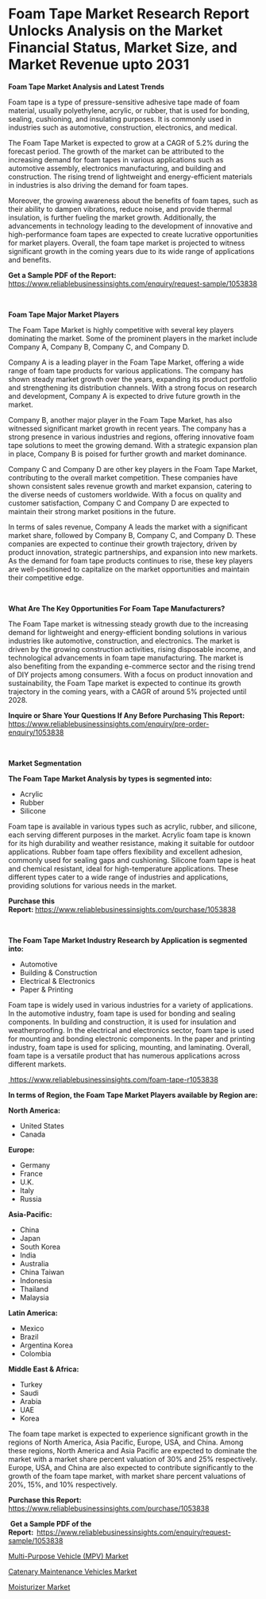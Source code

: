 <p><h1>Foam Tape Market Research Report Unlocks Analysis on the Market Financial Status, Market Size, and Market Revenue upto 2031</h1></p><p><strong>Foam Tape Market Analysis and Latest Trends</strong></p>
<p><p>Foam tape is a type of pressure-sensitive adhesive tape made of foam material, usually polyethylene, acrylic, or rubber, that is used for bonding, sealing, cushioning, and insulating purposes. It is commonly used in industries such as automotive, construction, electronics, and medical.</p><p>The Foam Tape Market is expected to grow at a CAGR of 5.2% during the forecast period. The growth of the market can be attributed to the increasing demand for foam tapes in various applications such as automotive assembly, electronics manufacturing, and building and construction. The rising trend of lightweight and energy-efficient materials in industries is also driving the demand for foam tapes.</p><p>Moreover, the growing awareness about the benefits of foam tapes, such as their ability to dampen vibrations, reduce noise, and provide thermal insulation, is further fueling the market growth. Additionally, the advancements in technology leading to the development of innovative and high-performance foam tapes are expected to create lucrative opportunities for market players. Overall, the foam tape market is projected to witness significant growth in the coming years due to its wide range of applications and benefits.</p></p>
<p><strong>Get a Sample PDF of the Report:&nbsp;</strong> <a href="https://www.reliablebusinessinsights.com/enquiry/request-sample/1053838">https://www.reliablebusinessinsights.com/enquiry/request-sample/1053838</a></p>
<p>&nbsp;</p>
<p><strong>Foam Tape Major Market Players</strong></p>
<p><p>The Foam Tape Market is highly competitive with several key players dominating the market. Some of the prominent players in the market include Company A, Company B, Company C, and Company D. </p><p>Company A is a leading player in the Foam Tape Market, offering a wide range of foam tape products for various applications. The company has shown steady market growth over the years, expanding its product portfolio and strengthening its distribution channels. With a strong focus on research and development, Company A is expected to drive future growth in the market.</p><p>Company B, another major player in the Foam Tape Market, has also witnessed significant market growth in recent years. The company has a strong presence in various industries and regions, offering innovative foam tape solutions to meet the growing demand. With a strategic expansion plan in place, Company B is poised for further growth and market dominance.</p><p>Company C and Company D are other key players in the Foam Tape Market, contributing to the overall market competition. These companies have shown consistent sales revenue growth and market expansion, catering to the diverse needs of customers worldwide. With a focus on quality and customer satisfaction, Company C and Company D are expected to maintain their strong market positions in the future.</p><p>In terms of sales revenue, Company A leads the market with a significant market share, followed by Company B, Company C, and Company D. These companies are expected to continue their growth trajectory, driven by product innovation, strategic partnerships, and expansion into new markets. As the demand for foam tape products continues to rise, these key players are well-positioned to capitalize on the market opportunities and maintain their competitive edge.</p></p>
<p>&nbsp;</p>
<p><strong>What Are The Key Opportunities For Foam Tape Manufacturers?</strong></p>
<p><p>The Foam Tape market is witnessing steady growth due to the increasing demand for lightweight and energy-efficient bonding solutions in various industries like automotive, construction, and electronics. The market is driven by the growing construction activities, rising disposable income, and technological advancements in foam tape manufacturing. The market is also benefiting from the expanding e-commerce sector and the rising trend of DIY projects among consumers. With a focus on product innovation and sustainability, the Foam Tape market is expected to continue its growth trajectory in the coming years, with a CAGR of around 5% projected until 2028.</p></p>
<p><strong>Inquire or Share Your Questions If Any Before Purchasing This Report:</strong> <a href="https://www.reliablebusinessinsights.com/enquiry/pre-order-enquiry/1053838">https://www.reliablebusinessinsights.com/enquiry/pre-order-enquiry/1053838</a></p>
<p>&nbsp;</p>
<p><strong>Market Segmentation</strong></p>
<p><strong>The Foam Tape Market Analysis by types is segmented into:</strong></p>
<p><ul><li>Acrylic</li><li>Rubber</li><li>Silicone</li></ul></p>
<p><p>Foam tape is available in various types such as acrylic, rubber, and silicone, each serving different purposes in the market. Acrylic foam tape is known for its high durability and weather resistance, making it suitable for outdoor applications. Rubber foam tape offers flexibility and excellent adhesion, commonly used for sealing gaps and cushioning. Silicone foam tape is heat and chemical resistant, ideal for high-temperature applications. These different types cater to a wide range of industries and applications, providing solutions for various needs in the market.</p></p>
<p><strong>Purchase this Report:&nbsp;</strong><a href="https://www.reliablebusinessinsights.com/purchase/1053838">https://www.reliablebusinessinsights.com/purchase/1053838</a></p>
<p>&nbsp;</p>
<p><strong>The Foam Tape Market Industry Research by Application is segmented into:</strong></p>
<p><ul><li>Automotive</li><li>Building & Construction</li><li>Electrical & Electronics</li><li>Paper & Printing</li></ul></p>
<p><p>Foam tape is widely used in various industries for a variety of applications. In the automotive industry, foam tape is used for bonding and sealing components. In building and construction, it is used for insulation and weatherproofing. In the electrical and electronics sector, foam tape is used for mounting and bonding electronic components. In the paper and printing industry, foam tape is used for splicing, mounting, and laminating. Overall, foam tape is a versatile product that has numerous applications across different markets.</p></p>
<p><a href="https://www.reliablebusinessinsights.com/foam-tape-r1053838">&nbsp;https://www.reliablebusinessinsights.com/foam-tape-r1053838</a></p>
<p><strong>In terms of Region, the Foam Tape Market Players available by Region are:</strong></p>
<p>
    <p> <strong> North America: </strong>
        <ul>
            <li>United States</li>
            <li>Canada</li>
        </ul>
        </p> 
    <p> <strong> Europe: </strong>
        <ul>
            <li>Germany</li>
            <li>France</li>
            <li>U.K.</li>
            <li>Italy</li>
            <li>Russia</li>
        </ul>
        </p> 
    <p> <strong> Asia-Pacific: </strong>
        <ul>
            <li>China</li>
            <li>Japan</li>
            <li>South Korea</li>
            <li>India</li>
            <li>Australia</li>
            <li>China Taiwan</li>
            <li>Indonesia</li>
            <li>Thailand</li>
            <li>Malaysia</li>
        </ul>
        </p> 
    <p> <strong> Latin America: </strong>
        <ul>
            <li>Mexico</li>
            <li>Brazil</li>
            <li>Argentina Korea</li>
            <li>Colombia</li>
        </ul>
        </p> 
    <p> <strong> Middle East & Africa: </strong>
        <ul>
            <li>Turkey</li>
            <li>Saudi</li>
            <li>Arabia</li>
            <li>UAE</li>
            <li>Korea</li>
        </ul>
    </p>
    </p>
<p><p>The foam tape market is expected to experience significant growth in the regions of North America, Asia Pacific, Europe, USA, and China. Among these regions, North America and Asia Pacific are expected to dominate the market with a market share percent valuation of 30% and 25% respectively. Europe, USA, and China are also expected to contribute significantly to the growth of the foam tape market, with market share percent valuations of 20%, 15%, and 10% respectively.</p></p>
<p><strong>Purchase this Report: </strong><a href="https://www.reliablebusinessinsights.com/purchase/1053838">https://www.reliablebusinessinsights.com/purchase/1053838</a></p>
<p>&nbsp;<strong>Get a Sample PDF of the Report:&nbsp;&nbsp;</strong><a href="https://www.reliablebusinessinsights.com/enquiry/request-sample/1053838">https://www.reliablebusinessinsights.com/enquiry/request-sample/1053838</a></p>
<p><strong></strong></p>
<p><p><a href="https://github.com/mdmisese/Market-Research-Report-List-1/blob/main/multi-purpose-vehicle-mpv-market.md">Multi-Purpose Vehicle (MPV) Market</a></p><p><a href="https://github.com/JeanneSawayn2023/Market-Research-Report-List-1/blob/main/catenary-maintenance-vehicles-market.md">Catenary Maintenance Vehicles Market</a></p><p><a href="https://view.publitas.com/reportprime-1/analyzing-moisturizer-market-dynamics-and-growth-drivers-and-forecasted-for-period-from-2024-to-2031/">Moisturizer Market</a></p></p>
